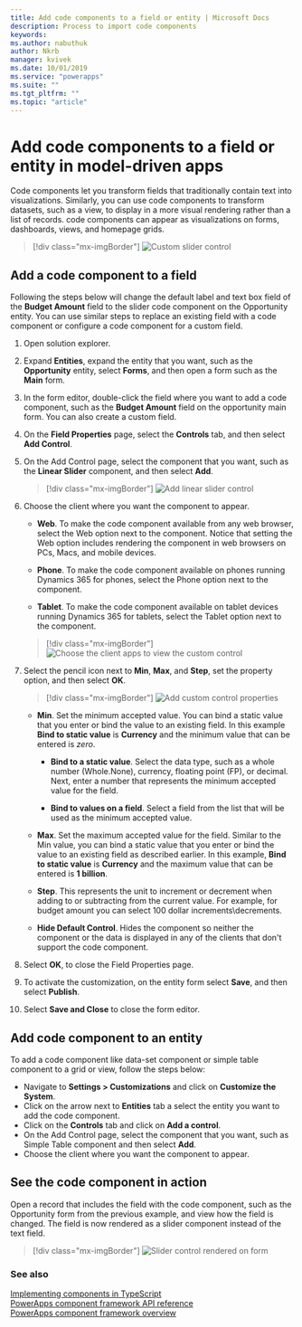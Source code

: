 ```yaml
---
title: Add code components to a field or entity | Microsoft Docs
description: Process to import code components
keywords:
ms.author: nabuthuk
author: Nkrb
manager: kvivek
ms.date: 10/01/2019
ms.service: "powerapps"
ms.suite: ""
ms.tgt_pltfrm: ""
ms.topic: "article"
---
```


# Add code components to a field or entity in model-driven apps

Code components let you transform fields that traditionally contain text into visualizations. Similarly, you can use code components to transform datasets, such as a view, to display in a more visual rendering rather than a list of records. code components can appear as visualizations on forms, dashboards, views, and homepage grids. 


   > [!div class="mx-imgBorder"] 
   > ![Custom slider control](../../maker/model-driven-apps/media/slider-control.PNG "Slider control for a field")

## Add a code component to a field

Following the steps below will change the default label and text box field of the **Budget Amount** field to the slider code component on the Opportunity entity. You can use similar steps to replace an existing field with a code component or configure a code component for a custom field.

1. Open solution explorer.

2. Expand **Entities**, expand the entity that you want, such as the **Opportunity** entity, select **Forms**, and then open a form such as the **Main** form.

3. In the form editor, double-click the field where you want to add a code component, such as the **Budget Amount** field on the opportunity main form. You can also create a custom field.

4. On the **Field Properties** page, select the **Controls** tab, and then select **Add Control**.

5. On the Add Control page, select the component that you want, such as the **Linear Slider** component, and then select **Add**.

   > [!div class="mx-imgBorder"] 
   > ![Add linear slider control](../../maker/model-driven-apps/media/add-slider.PNG "Add linear slider control")

6. Choose the client where you want the component to appear.

   - **Web**. To make the code component available from any web browser, select the Web option next to the component. Notice that setting the Web option includes rendering the component in web browsers on PCs, Macs, and mobile devices.

   - **Phone**. To make the code component available on phones running Dynamics 365 for phones, select the Phone option next to the component.

   - **Tablet**. To make the code component available on tablet devices running Dynamics 365 for tablets, select the Tablet option next to the component.

   > [!div class="mx-imgBorder"] 
   > ![Choose the client apps to view the custom control](../../maker/model-driven-apps/media/choose-client.png "Choose the client apps to view the custom control") 

7. Select the pencil icon next to **Min**, **Max**, and **Step**, set the property option, and then select **OK**.  
   
   > [!div class="mx-imgBorder"] 
   > ![Add custom control properties](../../maker/model-driven-apps/media/ccf-add-properties.png "Add custom control properties")

   - **Min**. Set the minimum accepted value. You can bind a static value that you enter or bind the value to an existing field. In this example **Bind to static value** is **Currency** and the minimum value that can be entered is *zero*.  
  
       - **Bind to a static value**. Select the data type, such as a whole number (Whole.None), currency, floating point (FP), or decimal. Next, enter a number that represents the minimum accepted value for the field.  
  
       - **Bind to values on a field**. Select a field from the list that will be used as the minimum accepted value.  
  
   - **Max**. Set the maximum accepted value for the field. Similar to the Min value, you can bind a static value that you enter or bind the value to an existing field as described earlier. In this example, **Bind to static value** is **Currency** and the maximum value that can be entered is **1 billion**.  
  
   - **Step**. This represents the unit to increment or decrement when adding to or subtracting from  the current value. For example, for budget amount you can select 100 dollar increments\decrements.  
  
   - **Hide Default Control**. Hides the component so neither the component or the data is displayed in any of the clients that don't support the code component.   
  
8. Select **OK**, to close the Field Properties page.  
  
9. To activate the customization, on the entity form select **Save**, and then select **Publish**.  
  
10. Select **Save and Close** to close the form editor.  
  
## Add code component to an entity

To add a code component like data-set component or simple table component to a grid or view, follow the steps below:

  - Navigate to **Settings > Customizations** and click on **Customize the System**.
  - Click on the arrow next to **Entities** tab a select the entity you want to add the code component. 
  - Click on the **Controls** tab and click on **Add a control**.
  - On the Add Control page, select the component that you want, such as Simple Table component and then select **Add**.
  - Choose the client where you want the component to appear.


## See the code component in action  

 Open a record that includes the field with the code component, such as the Opportunity form from the previous example, and view how the field is changed. The field is now rendered as a slider component instead of the text field.  

> [!div class="mx-imgBorder"] 
> ![Slider control rendered on form](../../maker/model-driven-apps/media/slider-control.PNG "Slider control rendered on form")  

### See also

[Implementing components in TypeScript](implementing-controls-using-typescript.md)<br/>
[PowerApps component framework API reference](reference/index.md)<br/>
[PowerApps component framework overview](overview.md)